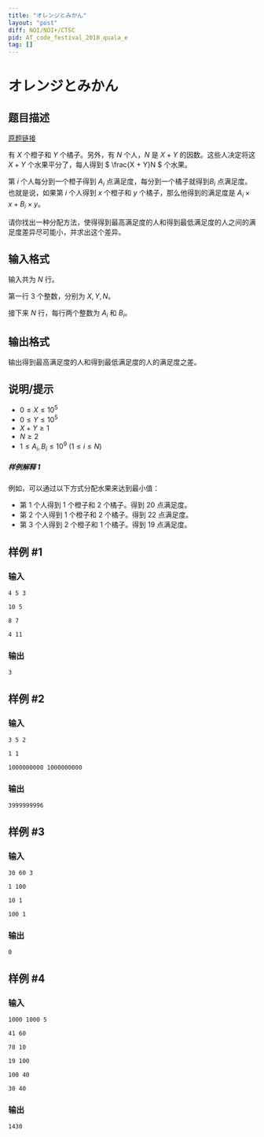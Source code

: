 ```yaml
---
title: "オレンジとみかん"
layout: "post"
diff: NOI/NOI+/CTSC
pid: AT_code_festival_2018_quala_e
tag: []
---
```


# オレンジとみかん

## 题目描述

[原题链接](https://atcoder.jp/contests/code-festival-2018-quala/tasks/code_festival_2018_quala_e)

有 $X$ 个橙子和 $Y$ 个橘子。另外，有 $N$ 个人，$N$ 是 $X + Y$ 的因数。这些人决定将这 $X + Y$ 个水果平分了，每人得到 $ \frac{X + Y}N $ 个水果。

第 $i$ 个人每分到一个橙子得到 $A_i$ 点满足度，每分到一个橘子就得到$B_i$ 点满足度。也就是说，如果第 $i$ 个人得到 $x$ 个橙子和 $y$ 个橘子，那么他得到的满足度是 $A_i \times x + B_i \times y$。

请你找出一种分配方法，使得得到最高满足度的人和得到最低满足度的人之间的满足度差异尽可能小，并求出这个差异。

## 输入格式

输入共为 $N$ 行。

第一行 $3$ 个整数，分别为 $X,Y,N$。

接下来 $N$ 行，每行两个整数为 $A_i$ 和 $B_i$。

## 输出格式

输出得到最高满足度的人和得到最低满足度的人的满足度之差。

## 说明/提示

* $0 \leq X \leq 10^5$
* $0 \leq Y \leq 10^5$
* $X + Y \geq 1$
* $N \geq 2$
* $1 \leq A_i, B_i \leq 10^9$ ($1 \leq i \leq N$)

##### 样例解释 1

例如，可以通过以下方式分配水果来达到最小值：

* 第 $1$ 个人得到 $1$ 个橙子和 $2$ 个橘子。得到 $20$ 点满足度。
* 第 $2$ 个人得到 $1$ 个橙子和 $2$ 个橘子。得到 $22$ 点满足度。
* 第 $3$ 个人得到 $2$ 个橙子和 $1$ 个橘子。得到 $19$ 点满足度。

## 样例 #1

### 输入

```
4 5 3
10 5
8 7
4 11
```

### 输出

```
3
```

## 样例 #2

### 输入

```
3 5 2
1 1
1000000000 1000000000
```

### 输出

```
3999999996
```

## 样例 #3

### 输入

```
30 60 3
1 100
10 1
100 1
```

### 输出

```
0
```

## 样例 #4

### 输入

```
1000 1000 5
41 60
78 10
19 100
100 40
30 40
```

### 输出

```
1430
```

